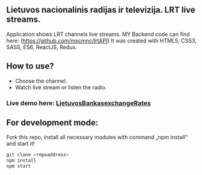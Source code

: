 ## Lietuvos nacionalinis radijas ir televizija. LRT live streams.  
Application shows LRT channels live streams. MY Backend code can find here: (https://github.com/mscmnc/lrtAPI) 
It was created with HTML5, CSS3, SASS, ES6, ReactJS, Redux.


## How to use?
 - Choose the channel.
 - Watch live stream or listen the radio.

### Live demo here: [LietuvosBankasexchangeRates](https://mscmnc.github.io/lrt-streams)

 
## For development mode:
Fork this repo, install all necessary modules with command „npm install“ and start it! 

```python
git clone <repoaddress>
npm install 
npm start
``` 

